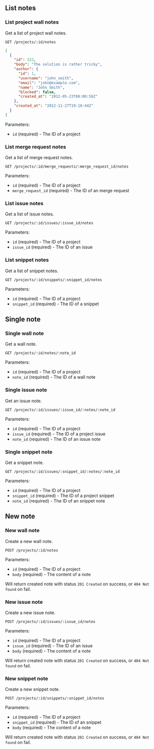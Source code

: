 ## List notes

### List project wall notes

Get a list of project wall notes.

```
GET /projects/:id/notes
```

```json
[
  {
    "id": 522,
    "body": "The solution is rather tricky",
    "author": {
      "id": 1,
      "username": "john_smith",
      "email": "john@example.com",
      "name": "John Smith",
      "blocked": false,
      "created_at": "2012-05-23T08:00:58Z"
    },
    "created_at": "2012-11-27T19:16:44Z"
  }
]
```

Parameters:

+ `id` (required) - The ID of a project

### List merge request notes

Get a list of merge request notes.

```
GET /projects/:id/merge_requests/:merge_request_id/notes
```

Parameters:

+ `id` (required) - The ID of a project
+ `merge_request_id` (required) - The ID of an merge request

### List issue notes

Get a list of issue notes.

```
GET /projects/:id/issues/:issue_id/notes
```

Parameters:

+ `id` (required) - The ID of a project
+ `issue_id` (required) - The ID of an issue

### List snippet notes

Get a list of snippet notes.

```
GET /projects/:id/snippets/:snippet_id/notes
```

Parameters:

+ `id` (required) - The ID of a project
+ `snippet_id` (required) - The ID of a snippet

## Single note

### Single wall note

Get a wall note.

```
GET /projects/:id/notes/:note_id
```

Parameters:

+ `id` (required) - The ID of a project
+ `note_id` (required) - The ID of a wall note

### Single issue note

Get an issue note.

```
GET /projects/:id/issues/:issue_id/:notes/:note_id
```

Parameters:

+ `id` (required) - The ID of a project
+ `issue_id` (required) - The ID of a project issue
+ `note_id` (required) - The ID of an issue note

### Single snippet note

Get a snippet note.

```
GET /projects/:id/issues/:snippet_id/:notes/:note_id
```

Parameters:

+ `id` (required) - The ID of a project
+ `snippet_id` (required) - The ID of a project snippet
+ `note_id` (required) - The ID of an snippet note

## New note

### New wall note

Create a new wall note.

```
POST /projects/:id/notes
```

Parameters:

+ `id` (required) - The ID of a project
+ `body` (required) - The content of a note

Will return created note with status `201 Created` on success, or `404 Not found` on fail.


### New issue note

Create a new issue note.

```
POST /projects/:id/issues/:issue_id/notes
```

Parameters:

+ `id` (required) - The ID of a project
+ `issue_id` (required) - The ID of an issue
+ `body` (required) - The content of a note

Will return created note with status `201 Created` on success, or `404 Not found` on fail.

### New snippet note

Create a new snippet note.

```
POST /projects/:id/snippets/:snippet_id/notes
```

Parameters:

+ `id` (required) - The ID of a project
+ `snippet_id` (required) - The ID of an snippet
+ `body` (required) - The content of a note

Will return created note with status `201 Created` on success, or `404 Not found` on fail.
